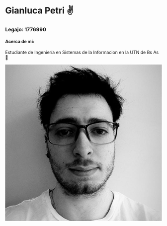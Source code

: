 # Gianluca Petri ✌️

### Legajo: 1776990

#### Acerca de mi:
Estudiante de Ingeniería en Sistemas de la Informacion en la UTN de Bs As 👐


![Imagen de Gianluca Petri](ImageProfile.jpg)

